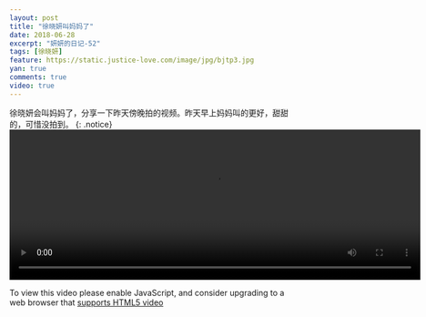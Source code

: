 ```yaml
---
layout: post
title: "徐晓妍叫妈妈了"
date: 2018-06-28
excerpt: "妍妍的日记-52"
tags: [徐晓妍]
feature: https://static.justice-love.com/image/jpg/bjtp3.jpg
yan: true
comments: true
video: true
---
```

徐晓妍会叫妈妈了，分享一下昨天傍晚拍的视频。昨天早上妈妈叫的更好，甜甜的，可惜没拍到。
{: .notice}
<video id="my-video" class="video-js vjs-16-9 clipboard" controls preload="auto" width="722" height="264" data-setup="{}">
    <source src="{{ site.staticUrl }}/yanyan/video/mama.mp4" type='video/mp4'>
    <p class="vjs-no-js">
      To view this video please enable JavaScript, and consider upgrading to a web browser that
      <a href="http://videojs.com/html5-video-support/" target="_blank">supports HTML5 video</a>
    </p>
</video>
